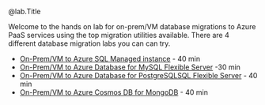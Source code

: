 @lab.Title

Welcome to the hands on lab for on-prem/VM database migrations to Azure PaaS services using the top migration utilities available.  There are 4 different database migration labs you can can try. 

- [On-Prem/VM to Azure SQL Managed instance](#sql-mi) - 40 min
- [On-Prem/VM to Azure Database for MySQL Flexible Server](#mysql) -30 min
- [On-Prem/VM to Azure Database for PostgreSQLSQL Flexible Server](#postgresql) - 40 min
- [On-Prem/VM to Azure Cosmos DB for MongoDB](#mongodb) - 40 min

